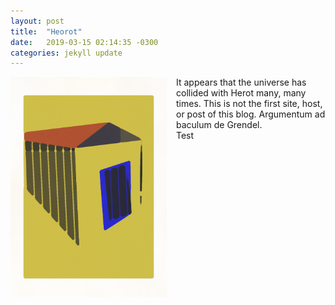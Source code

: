 ```yaml
---
layout: post
title:  "Heorot"
date:   2019-03-15 02:14:35 -0300
categories: jekyll update
---
```

<style>
 img {float: left;}
</style>
<p>
<img src="/assets/img/home.png" width="250" style="margin-right:15px;"/>
It appears that the universe has collided with Herot many, many times. This is not the first site, host, or post of this blog. Argumentum ad baculum de Grendel.
</br>
Test

</p>
